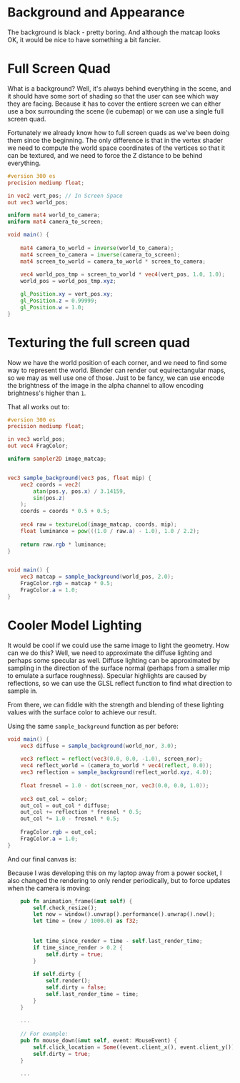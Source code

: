 # Background and Appearance

The background is black - pretty boring. And although the matcap looks OK,
it would be nice to have something a bit fancier. 


# Full Screen Quad
What is a background? Well, it's always behind everything in the scene, 
and it should have some sort of shading so that the user can see which 
way they are facing. Because it has to cover the entiere screen we can 
either use a box surrounding the scene (ie cubemap) or we can use a 
single full screen quad.

Fortunately we already know how to full screen quads as we've been 
doing them since the beginning. The only difference is that in the 
vertex shader we need to compute the world space coordinates of the 
vertices so that it can be textured, and we need to force the Z 
distance to be behind everything.

```glsl
#version 300 es
precision mediump float;

in vec2 vert_pos; // In Screen Space
out vec3 world_pos;

uniform mat4 world_to_camera;
uniform mat4 camera_to_screen;

void main() {
    
    mat4 camera_to_world = inverse(world_to_camera);
    mat4 screen_to_camera = inverse(camera_to_screen);
    mat4 screen_to_world = camera_to_world * screen_to_camera;
    
    vec4 world_pos_tmp = screen_to_world * vec4(vert_pos, 1.0, 1.0);
    world_pos = world_pos_tmp.xyz;

    gl_Position.xy = vert_pos.xy;
    gl_Position.z = 0.99999;
    gl_Position.w = 1.0;
}
```

# Texturing the full screen quad
Now we have the world position of each corner, and we need to find some
way to represent the world. Blender can render out equirectangular maps,
so we may as well use one of those. Just to be fancy, we can use encode
the brightness of the image in the alpha channel to allow encoding
brightness's higher than `1`. 

That all works out to:
```glsl
#version 300 es
precision mediump float;

in vec3 world_pos;
out vec4 FragColor;

uniform sampler2D image_matcap;


vec3 sample_background(vec3 pos, float mip) {
    vec2 coords = vec2(
        atan(pos.y, pos.x) / 3.14159,
        sin(pos.z)
    );
    coords = coords * 0.5 + 0.5;
    
    vec4 raw = textureLod(image_matcap, coords, mip);
    float luminance = pow(((1.0 / raw.a) - 1.0), 1.0 / 2.2);
    
    return raw.rgb * luminance;
}


void main() {
    vec3 matcap = sample_background(world_pos, 2.0);
    FragColor.rgb = matcap * 0.5;
    FragColor.a = 1.0;
}
```


# Cooler Model Lighting
It would be cool if we could use the same image to light the geometry.
How can we do this? Well, we need to approximate the diffuse lighting
and perhaps some specular as well. Diffuse lighting can be approximated
by sampling in the direction of the surface normal (perhaps from a smaller
mip to emulate a surface roughness). Specular highlights are caused by
reflections, so we can use the GLSL reflect function to find what direction
to sample in.

From there, we can fiddle with the strength and blending of these lighting
values with the surface color to achieve our result.


Using the same `sample_background` function as per before:
```glsl
void main() {
    vec3 diffuse = sample_background(world_nor, 3.0);
    
    vec3 reflect = reflect(vec3(0.0, 0.0, -1.0), screen_nor);
    vec4 reflect_world = (camera_to_world * vec4(reflect, 0.0));
    vec3 reflection = sample_background(reflect_world.xyz, 4.0);
    
    float fresnel = 1.0 - dot(screen_nor, vec3(0.0, 0.0, 1.0));
    
    vec3 out_col = color;
    out_col = out_col * diffuse;
    out_col += reflection * fresnel * 0.5;
    out_col *= 1.0 - fresnel * 0.5;
    
    FragColor.rgb = out_col;
    FragColor.a = 1.0;
}
```

And our final canvas is:

<canvas id="stl_viewer_background"></canvas>

Because I was developing this on my laptop away from a power socket,
I also changed the rendering to only render periodically, but to force
updates when the camera is moving:

```rust
    pub fn animation_frame(&mut self) {
        self.check_resize();
        let now = window().unwrap().performance().unwrap().now();
        let time = (now / 1000.0) as f32;
        
        
        let time_since_render = time - self.last_render_time;
        if time_since_render > 0.2 {
            self.dirty = true;
        }
        
        if self.dirty {
            self.render();
            self.dirty = false;
            self.last_render_time = time;
        }
    }
    
    ...
    
    // For example:
    pub fn mouse_down(&mut self, event: MouseEvent) {
        self.click_location = Some((event.client_x(), event.client_y()));
        self.dirty = true;
    }
    
    ...

```
